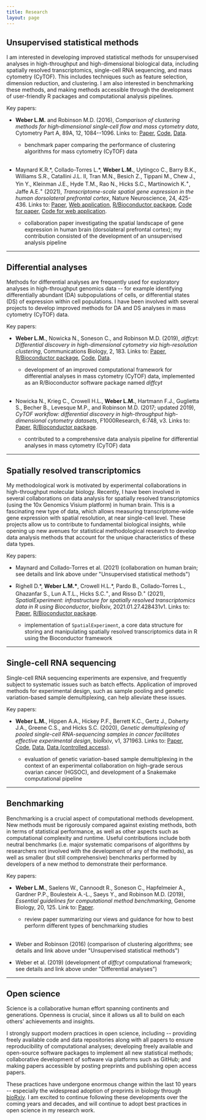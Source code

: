 ```yaml
---
title: Research
layout: page
---
```



## Unsupervised statistical methods

I am interested in developing improved statistical methods for unsupervised analyses in high-throughput and high-dimensional biological data, including spatially resolved transcriptomics, single-cell RNA sequencing, and mass cytometry (CyTOF). This includes techniques such as feature selection, dimension reduction, and clustering. I am also interested in benchmarking these methods, and making methods accessible through the development of user-friendly R packages and computational analysis pipelines.

Key papers:

- **Weber L.M.** and Robinson M.D. (2016), *Comparison of clustering methods for high‐dimensional single‐cell flow and mass cytometry data*, Cytometry Part A, 89A, 12, 1084--1096. Links to: [Paper](https://onlinelibrary.wiley.com/doi/full/10.1002/cyto.a.23030), [Code](https://github.com/lmweber/cytometry-clustering-comparison), [Data](http://flowrepository.org/id/FR-FCM-ZZPH).

    - benchmark paper comparing the performance of clustering algorithms for mass cytometry (CyTOF) data <br/> <br/>

- Maynard K.R.\*, Collado-Torres L.\*, **Weber L.M.**, Uytingco C., Barry B.K., Williams S.R., Catallini J.L. II, Tran M.N., Besich Z., Tippani M., Chew J., Yin Y., Kleinman J.E., Hyde T.M., Rao N., Hicks S.C., Martinowich K.<sup>+</sup>, Jaffe A.E.<sup>+</sup> (2021), *Transcriptome-scale spatial gene expression in the human dorsolateral prefrontal cortex*, Nature Neuroscience, 24, 425-436. Links to: [Paper](https://www.nature.com/articles/s41593-020-00787-0), [Web application](http://spatial.libd.org/spatialLIBD/), [R/Bioconductor package](http://bioconductor.org/packages/spatialLIBD), [Code for paper](https://github.com/LieberInstitute/HumanPilot), [Code for web application](https://github.com/LieberInstitute/spatialLIBD).

    - collaboration paper investigating the spatial landscape of gene expression in human brain (dorsolateral prefrontal cortex); my contribution consisted of the development of an unsupervised analysis pipeline


---


## Differential analyses

Methods for differential analyses are frequently used for exploratory analyses in high-throughput genomics data -- for example identifying differentially abundant (DA) subpopulations of cells, or differential states (DS) of expression within cell populations. I have been involved with several projects to develop improved methods for DA and DS analyses in mass cytometry (CyTOF) data.

Key papers:

- **Weber L.M.**, Nowicka N., Soneson C., and Robinson M.D. (2019), *diffcyt: Differential discovery in high-dimensional cytometry via high-resolution clustering*, Communications Biology, 2, 183. Links to: [Paper](https://www.nature.com/articles/s42003-019-0415-5), [R/Bioconductor package](http://bioconductor.org/packages/diffcyt), [Code](https://github.com/lmweber/diffcyt-evaluations), [Data](http://flowrepository.org/id/FR-FCM-ZYL8).

    - development of an improved computational framework for differential analyses in mass cytometry (CyTOF) data, implemented as an R/Bioconductor software package named *diffcyt* <br/> <br/>

- Nowicka N., Krieg C., Crowell H.L., **Weber L.M.**, Hartmann F.J., Guglietta S., Becher B., Levesque M.P., and Robinson M.D. (2017; updated 2019), *CyTOF workflow: differential discovery in high-throughput high-dimensional cytometry datasets*, F1000Research, 6:748, v3. Links to: [Paper](https://f1000research.com/articles/6-748), [R/Bioconductor package](https://bioconductor.org/packages/cytofWorkflow).

    - contributed to a comprehensive data analysis pipeline for differential analyses in mass cytometry (CyTOF) data


---


## Spatially resolved transcriptomics

My methodological work is motivated by experimental collaborations in high-throughput molecular biology. Recently, I have been involved in several collaborations on data analysis for spatially resolved transcriptomics (using the 10x Genomics Visium platform) in human brain. This is a fascinating new type of data, which allows measuring transcriptome-wide gene expression with spatial resolution, at near single-cell level. These projects allow us to contribute to fundamental biological insights, while opening up new avenues for statistical methodological research to develop data analysis methods that account for the unique characteristics of these data types.

Key papers:

- Maynard and Collado-Torres et al. (2021) (collaboration on human brain; see details and link above under "Unsupervised statistical methods")

- Righell D.\*, **Weber L.M.\***, Crowell H.L.\*, Pardo B., Collado-Torres L., Ghazanfar S., Lun A.T.L., Hicks S.C.<sup>+</sup>, and Risso D.<sup>+</sup> (2021), *SpatialExperiment: infrastructure for spatially resolved transcriptomics data in R using Bioconductor*, bioRxiv, 2021.01.27.428431v1. Links to: [Paper](https://www.biorxiv.org/content/10.1101/2021.01.27.428431v1), [R/Bioconductor package](https://bioconductor.org/packages/SpatialExperiment).

    - implementation of `SpatialExperiment`, a core data structure for storing and manipulating spatially resolved transcriptomics data in R using the Bioconductor framework


---


## Single-cell RNA sequencing

Single-cell RNA sequencing experiments are expensive, and frequently subject to systematic issues such as batch effects. Application of improved methods for experimental design, such as sample pooling and genetic variation-based sample demultiplexing, can help alleviate these issues.

Key papers:

- **Weber L.M.**, Hippen A.A., Hickey P.F., Berrett K.C., Gertz J., Doherty J.A., Greene C.S., and Hicks S.C. (2020), *Genetic demultiplexing of pooled single-cell RNA-sequencing samples in cancer facilitates effective experimental design*, bioRxiv, v1, 371963. Links to: [Paper](https://www.biorxiv.org/content/10.1101/2020.11.06.371963v1), [Code](https://github.com/lmweber/snp-dmx-cancer), [Data](https://www.ncbi.nlm.nih.gov/geo/query/acc.cgi?acc=GSE156793), [Data (controlled access)](https://www.ncbi.nlm.nih.gov/projects/gap/cgi-bin/study.cgi?study_id=phs002262.v1.p1).

    - evaluation of genetic variation-based sample demultiplexing in the context of an experimental collaboration on high-grade serous ovarian cancer (HGSOC), and development of a Snakemake computational pipeline


---


## Benchmarking

Benchmarking is a crucial aspect of computational methods development. New methods must be rigorously compared against existing methods, both in terms of statistical performance, as well as other aspects such as computational complexity and runtime. Useful contributions include both neutral benchmarks (i.e. major systematic comparisons of algorithms by researchers not involved with the development of any of the methods), as well as smaller (but still comprehensive) benchmarks performed by developers of a new method to demonstrate their performance.

Key papers:

- **Weber L.M.**, Saelens W., Cannoodt R., Soneson C., Hapfelmeier A., Gardner P.P., Boulesteix A.-L., Saeys Y., and Robinson M.D. (2019), *Essential guidelines for computational method benchmarking*, Genome Biology, 20, 125. Link to: [Paper](https://genomebiology.biomedcentral.com/articles/10.1186/s13059-019-1738-8).

    - review paper summarizing our views and guidance for how to best perform different types of benchmarking studies <br/> <br/>

- Weber and Robinson (2016) (comparison of clustering algorithms; see details and link above under "Unsupervised statistical methods")

- Weber et al. (2019) (development of *diffcyt* computational framework; see details and link above under "Differential analyses")


---


## Open science

Science is a collaborative human effort spanning continents and generations. Openness is crucial, since it allows us all to build on each others' achievements and insights.

I strongly support modern practices in open science, including -- providing freely available code and data repositories along with all papers to ensure reproducibility of computational analyses; developing freely available and open-source software packages to implement all new statistical methods; collaborative development of software via platforms such as GitHub; and making papers accessible by posting preprints and publishing open access papers.

These practices have undergone enormous change within the last 10 years -- especially the widespread adoption of preprints in biology through [bioRxiv](https://www.biorxiv.org/). I am excited to continue following these developments over the coming years and decades, and will continue to adopt best practices in open science in my research work.

